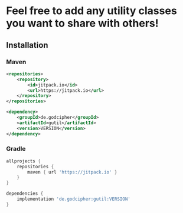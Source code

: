 # Feel free to add any utility classes you want to share with others!

## Installation

### Maven
```xml
<repositories>
    <repository>
        <id>jitpack.io</id>
        <url>https://jitpack.io</url>
    </repository>
</repositories>

<dependency>
    <groupId>de.godcipher</groupId>
    <artifactId>gutil</artifactId>
    <version>VERSION</version>
</dependency>
```

### Gradle
```groovy
allprojects {
    repositories {
        maven { url 'https://jitpack.io' }
    }
}

dependencies {
    implementation 'de.godcipher:gutil:VERSION'
}
```